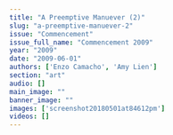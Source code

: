 ```yaml
---
title: "A Preemptive Manuever (2)"
slug: "a-preemptive-manuever-2"
issue: "Commencement"
issue_full_name: "Commencement 2009"
year: "2009"
date: "2009-06-01"
authors: ['Enzo Camacho', 'Amy Lien']
section: "art"
audio: []
main_image: ""
banner_image: ""
images: ['screenshot20180501at84612pm']
videos: []
---
```

